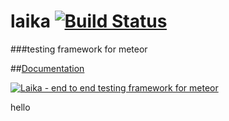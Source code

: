 laika [![Build Status](https://travis-ci.org/arunoda/laika.png?branch=master)](https://travis-ci.org/arunoda/laika)
=====
###testing framework for meteor

##[Documentation](http://arunoda.github.io/laika/)

[![Laika - end to end testing framework for meteor](http://i.imgur.com/Q57X7EH.png)](http://arunoda.github.io/laika/)

hello

